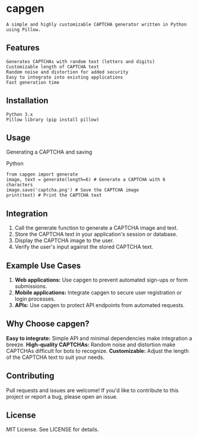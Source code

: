 # capgen
	A simple and highly customizable CAPTCHA generator written in Python using Pillow.

## Features
	Generates CAPTCHAs with random text (letters and digits)
	Customizable length of CAPTCHA text
	Random noise and distortion for added security
	Easy to integrate into existing applications
	Fast generation time
	
## Installation
	Python 3.x
	Pillow library (pip install pillow)

## Usage
Generating a CAPTCHA and saving

Python

    from capgen import generate
    image, text = generate(length=6) # Generate a CAPTCHA with 6 characters
    image.save('captcha.png') # Save the CAPTCHA image
    print(text) # Print the CAPTCHA text
 
## Integration

 1. Call the generate function to generate a CAPTCHA image and text.
 2. Store the CAPTCHA text in your application's session or database.
 3. Display the CAPTCHA image to the user. 
 4. Verify the user's input against the stored CAPTCHA text.

## Example Use Cases

 1. **Web applications:** Use capgen to prevent automated sign-ups or form submissions.
 2. **Mobile applications:** Integrate capgen to secure user registration or login processes.
 3. **APIs:** Use capgen to protect API endpoints from automated requests.

## Why Choose capgen?

**Easy to integrate:** Simple API and minimal dependencies make integration a breeze.
**High-quality CAPTCHAs:** Random noise and distortion make CAPTCHAs difficult for bots to recognize.
**Customizable:** Adjust the length of the CAPTCHA text to suit your needs.

## Contributing

Pull requests and issues are welcome! If you'd like to contribute to this project or report a bug, please open an issue.

## License

MIT License. See LICENSE for details.
